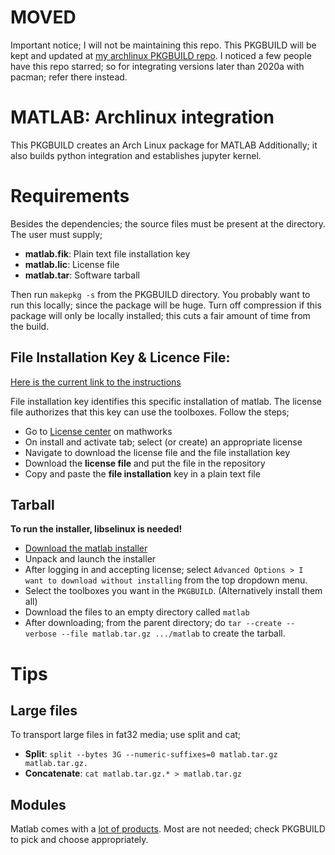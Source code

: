 # MOVED

Important notice; I will not be maintaining this repo.
This PKGBUILD will be kept and updated at [my archlinux PKGBUILD repo](https://github.com/bbaserdem/Arch/matlab).
I noticed a few people have this repo starred; so for integrating versions
later than 2020a with pacman; refer there instead.

# MATLAB: Archlinux integration

This PKGBUILD creates an Arch Linux package for MATLAB
Additionally; it also builds python integration and establishes jupyter kernel.

# Requirements

Besides the dependencies; the source files must be present at the directory.
The user must supply;

* **matlab.fik**: Plain text file installation key
* **matlab.lic**: License file
* **matlab.tar**: Software tarball

Then run `makepkg -s` from the PKGBUILD directory.
You probably want to run this locally; since the package will be huge.
Turn off compression if this package will only be locally installed;
this cuts a fair amount of time from the build.

## File Installation Key & Licence File:

[Here is the current link to the instructions](https://www.mathworks.com/help/install/ug/install-using-a-file-installation-key.html)

File installation key identifies this specific installation of matlab.
The license file authorizes that this key can use the toolboxes.
Follow the steps;

* Go to [License center](https://www.mathworks.com/licensecenter) on mathworks
* On install and activate tab; select (or create) an appropriate license
* Navigate to download the license file and the file installation key
* Download the **license file** and put the file in the repository
* Copy and paste the **file installation** key in a plain text file

## Tarball

**To run the installer, libselinux is needed!**

* [Download the matlab installer](https://www.mathworks.com/downloads)
* Unpack and launch the installer
* After logging in and accepting license; select
`Advanced Options > I want to download without installing`
from the top dropdown menu.
* Select the toolboxes you want in the `PKGBUILD`.
(Alternatively install them all)
* Download the files to an empty directory called `matlab`
* After downloading; from the parent directory; do
`tar --create --verbose --file matlab.tar.gz .../matlab`
to create the tarball.

# Tips

## Large files
To transport large files in fat32 media; use split and cat;
* **Split**: `split --bytes 3G --numeric-suffixes=0 matlab.tar.gz matlab.tar.gz.`
* **Concatenate**: `cat matlab.tar.gz.* > matlab.tar.gz`

## Modules

Matlab comes with a [lot of products](https://www.mathworks.com/products.html).
Most are not needed; check PKGBUILD to pick and choose appropriately.
